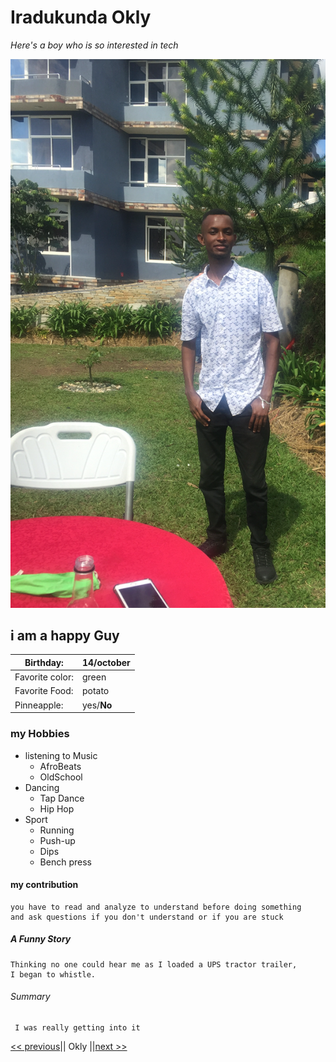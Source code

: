 # Iradukunda Okly

_Here's a boy who is so interested in tech_

![happy time](photo.png "his picture")

 ## i am a happy Guy


| Birthday:  | 14/october |
| ------------- | ------------- |
| Favorite color:  | green   |
| Favorite Food: | potato   |
| Pinneapple: | yes/**No**   |

### my Hobbies
- listening to Music
  - AfroBeats
  - OldSchool
- Dancing
  - Tap Dance
  - Hip Hop 
- Sport
  - Running
  - Push-up
  - Dips
  - Bench press
   
#### my contribution
    you have to read and analyze to understand before doing something 
    and ask questions if you don't understand or if you are stuck
##### A Funny Story
    Thinking no one could hear me as I loaded a UPS tractor trailer, 
    I began to whistle. 
###### Summary
     I was really getting into it
[<< previous](photo.png)|| Okly ||[next >>](#)





